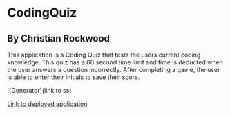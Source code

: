 # CodingQuiz
## By Christian Rockwood

This application is a Coding Quiz that tests the users current coding knowledge. This quiz has a 60 second time limit and time is deducted when the user answers a question incorrectly. After completing a game, the user is able to enter their initials to save their score.

![Generator](link to ss)

[Link to deployed application]()